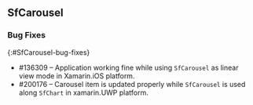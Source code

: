 ## SfCarousel


### Bug Fixes
{:#SfCarousel-bug-fixes} 

* \#136309 – Application working fine while using `SfCarousel` as linear view mode in Xamarin.iOS platform.
* \#200176 – Carousel item is updated properly while `SfCarousel` is used along `SfChart` in xamarin.UWP platform.

